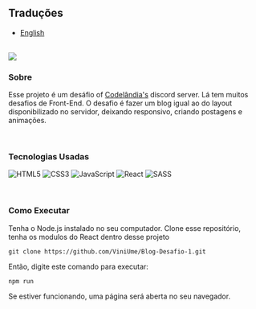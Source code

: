 ## Traduções
    
- [English](https://github.com/ViniUme/Blog-Desafio-1/)

<br>

<img src="https://user-images.githubusercontent.com/66230638/151236625-a0711ccd-2105-4148-bf2a-473794d5611d.PNG">

### Sobre
Esse projeto é um desáfio of <a href="https://discord.com/invite/QevDJqCzaY">Codelândia's</a> discord server. Lá tem muitos desafios de Front-End. O desafio é fazer um blog igual ao do layout disponibilizado no servidor, deixando responsivo, criando postagens e animações.

<br>

### Tecnologias Usadas
![HTML5](https://img.shields.io/badge/html5-%23E34F26.svg?style=for-the-badge&logo=html5&logoColor=white)
![CSS3](https://img.shields.io/badge/css3-%231572B6.svg?style=for-the-badge&logo=css3&logoColor=white)
![JavaScript](https://img.shields.io/badge/javascript-%23323330.svg?style=for-the-badge&logo=javascript&logoColor=%23F7DF1E)
![React](https://img.shields.io/badge/react-%2320232a.svg?style=for-the-badge&logo=react&logoColor=%2361DAFB)
![SASS](https://img.shields.io/badge/SASS-hotpink.svg?style=for-the-badge&logo=SASS&logoColor=white)

<br>

### Como Executar
Tenha o Node.js instalado no seu computador.
Clone esse repositório, tenha os modulos do React dentro desse projeto

    git clone https://github.com/ViniUme/Blog-Desafio-1.git
    
Então, digite este comando para executar:

    npm run
    
Se estiver funcionando, uma página será aberta no seu navegador.
